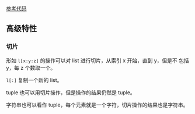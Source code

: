 [参考代码](../src/9.py)

## 高级特性

### 切片

形如 `l[x:y:z]` 的操作可以对 list 进行切片，从索引 x 开始，直到 y，但是不
包括 y，每 z 个数取一个。

`l[:]` 复制一个新的 list。

tuple 也可以用切片操作，但是操作的结果仍然是 tuple。

字符串也可以看作 tuple，每个元素就是一个字符，切片操作的结果也是字符串。
